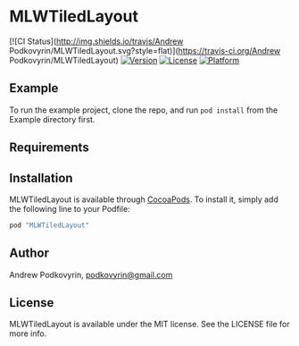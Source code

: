# MLWTiledLayout

[![CI Status](http://img.shields.io/travis/Andrew Podkovyrin/MLWTiledLayout.svg?style=flat)](https://travis-ci.org/Andrew Podkovyrin/MLWTiledLayout)
[![Version](https://img.shields.io/cocoapods/v/MLWTiledLayout.svg?style=flat)](http://cocoapods.org/pods/MLWTiledLayout)
[![License](https://img.shields.io/cocoapods/l/MLWTiledLayout.svg?style=flat)](http://cocoapods.org/pods/MLWTiledLayout)
[![Platform](https://img.shields.io/cocoapods/p/MLWTiledLayout.svg?style=flat)](http://cocoapods.org/pods/MLWTiledLayout)

## Example

To run the example project, clone the repo, and run `pod install` from the Example directory first.

## Requirements

## Installation

MLWTiledLayout is available through [CocoaPods](http://cocoapods.org). To install
it, simply add the following line to your Podfile:

```ruby
pod "MLWTiledLayout"
```

## Author

Andrew Podkovyrin, podkovyrin@gmail.com

## License

MLWTiledLayout is available under the MIT license. See the LICENSE file for more info.
